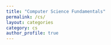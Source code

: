 ```yaml
---
title: "Computer Science Fundamentals"
permalink: /cs/
layout: categories
category: cs
author_profile: true
---
```

